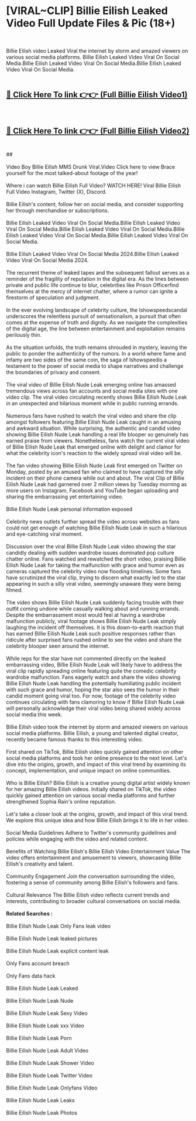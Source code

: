 # [VIRAL~CLIP] Billie Eilish Leaked Video Full Update Files & Pic (18+) <br>
<br>

Billie Eilish video Leaked Viral the internet by storm and amazed viewers on various social media platforms. Billie Eilish Leaked Video Viral On Social Media.Billie Eilish Leaked Video Viral On Social Media.Billie Eilish Leaked Video Viral On Social Media.<br>
 <br>

##  <a href="https://play.trustnlinepharmacy.us?title=Full Billie_Eilish&ref=git">🔴 Click Here To link 👉👉 (Full Billie Eilish Video1)</a><br>
  <br>

##  <a href="https://play.trustnlinepharmacy.us?title=Full Billie_Eilish&ref=git">🔴 Click Here To link 👉👉 (Full Billie Eilish Video2)</a><br>
  <br>
  ##


  <br>

  <br>
Video Boy Billie Eilish MMS Drunk Viral.Video Click here to view Brace yourself for the most talked-about footage of the year!
<br><br>
Where i can watch Billie Eilish Full Video? WATCH HERE! Viral Billie Eilish Full Video Instagram, Twitter (X), Discord.
<br><br>
Billie Eilish's content, follow her on social media, and consider supporting her through merchandise or subscriptions.
<br><br>
Billie Eilish Leaked Video Viral On Social Media.Billie Eilish Leaked Video Viral On Social Media.Billie Eilish Leaked Video Viral On Social Media.Billie Eilish Leaked Video Viral On Social Media.Billie Eilish Leaked Video Viral On Social Media.
<br><br>
Billie Eilish Leaked Video Viral On Social Media 2024.Billie Eilish Leaked Video Viral On Social Media 2024.
<br><br>
The recurrent theme of leaked tapes and the subsequent fallout serves as a reminder of the fragility of reputation in the digital era. As the lines between private and public life continue to blur, celebrities like Prison Officerfind themselves at the mercy of internet chatter, where a rumor can ignite a firestorm of speculation and judgment.
<br><br>
In the ever evolving landscape of celebrity culture, the Ishowspeedscandal underscores the relentless pursuit of sensationalism, a pursuit that often comes at the expense of truth and dignity. As we navigate the complexities of the digital age, the line between entertainment and exploitation remains perilously thin.
<br><br>
As the situation unfolds, the truth remains shrouded in mystery, leaving the public to ponder the authenticity of the rumors. In a world where fame and infamy are two sides of the same coin, the saga of Ishowspeedis a testament to the power of social media to shape narratives and challenge the boundaries of privacy and consent.
<br><br>
The viral video of Billie Eilish Nude Leak emerging online has amassed tremendous views across fan accounts and social media sites with one video clip. The viral video circulating recently shows Billie Eilish Nude Leak in an unexpected and hilarious moment while in public running errands.
<br><br>
Numerous fans have rushed to watch the viral video and share the clip amongst followers featuring Billie Eilish Nude Leak caught in an amusing and awkward situation. While surprising, the authentic and candid video showing Billie Eilish Nude Leak handling a real life blooper so genuinely has earned praise from viewers. Nonetheless, fans watch the current viral video of Billie Eilish Nude Leak that emerged online with delight and clamor for what the celebrity icon's reaction to the widely spread viral video will be.
<br><br>
The fan video showing Billie Eilish Nude Leak first emerged on Twitter on Monday, posted by an amused fan who claimed to have captured the silly incident on their phone camera while out and about. The viral Clip of Billie Eilish Nude Leak had garnered over 2 million views by Tuesday morning as more users on Instagram, Facebook and YouTube began uploading and sharing the embarrassing yet entertaining video.
<br><br>
Billie Eilish Nude Leak personal information exposed
<br><br>
Celebrity news outlets further spread the video across websites as fans could not get enough of watching Billie Eilish Nude Leak in such a hilarious and eye-catching viral moment.
<br><br>
Discussion over the viral Billie Eilish Nude Leak video showing the star candidly dealing with sudden wardrobe issues dominated pop culture chatter online. Fans watched and rewatched the short video, praising Billie Eilish Nude Leak for taking the malfunction with grace and humor even as cameras captured the celebrity video now flooding timelines. Some fans have scrutinized the viral clip, trying to discern what exactly led to the star appearing in such a silly viral video, seemingly unaware they were being filmed.
<br><br>
The video shows Billie Eilish Nude Leak suddenly facing trouble with their outfit coming undone while casually walking about and running errands. Despite the embarrassment most would feel at having a wardrobe malfunction publicly, viral footage shows Billie Eilish Nude Leak simply laughing the incident off themselves. It is this down-to-earth reaction that has earned Billie Eilish Nude Leak such positive responses rather than ridicule after surprised fans rushed online to see the video and share the celebrity blooper seen around the internet.
<br><br>
While reps for the star have not commented directly on the leaked embarrassing video, Billie Eilish Nude Leak will likely have to address the viral clip rapidly spreading online featuring quite the comedic celebrity wardrobe malfunction. Fans eagerly watch and share the video showing Billie Eilish Nude Leak handling the potentially humiliating public incident with such grace and humor, hoping the star also sees the humor in their candid moment going viral too. For now, footage of the celebrity video continues circulating with fans clamoring to know if Billie Eilish Nude Leak will personally acknowledge their viral video being shared widely across social media this week.
<br><br>
Billie Eilish video took the internet by storm and amazed viewers on various social media platforms. Billie Eilish, a young and talented digital creator, recently became famous thanks to this interesting video.
<br><br>
First shared on TikTok, Billie Eilish video quickly gained attention on other social media platforms and took her online presence to the next level. Let's dive into the origins, growth, and impact of this viral trend by examining its concept, implementation, and unique impact on online communities.
<br><br>
Who is Billie Eilish? Billie Eilish is a creative young digital artist widely known for her amazing Billie Eilish videos. Initially shared on TikTok, the video quickly gained attention on various social media platforms and further strengthened Sophia Rain's online reputation.
<br><br>
Let's take a closer look at the origins, growth, and impact of this viral trend. We explore this unique idea and how Billie Eilish brings it to life in her video.
<br><br>
Social Media Guidelines Adhere to Twitter's community guidelines and policies while engaging with the video and related content.
<br><br>
Benefits of Watching Billie Eilish's Billie Eilish Video Entertainment Value The video offers entertainment and amusement to viewers, showcasing Billie Eilish's creativity and talent.
<br><br>
Community Engagement Join the conversation surrounding the video, fostering a sense of community among Billie Eilish's followers and fans.
<br><br>
Cultural Relevance The Billie Eilish video reflects current trends and interests, contributing to broader cultural conversations on social media.
<br><br>
<strong>Related Searches :</strong>
<br><br>
Billie Eilish Nude Leak Only Fans leak video
<br><br>
Billie Eilish Nude Leak leaked pictures
<br><br>
Billie Eilish Nude Leak explicit content leak
<br><br>
Only Fans account breach
<br><br>
Only Fans data hack
<br><br>
Billie Eilish Nude Leak Leaked
<br><br>
Billie Eilish Nude Leak Nude
<br><br>
Billie Eilish Nude Leak Sexy Video
<br><br>
Billie Eilish Nude Leak xxx Video
<br><br>
Billie Eilish Nude Leak Porn
<br><br>
Billie Eilish Nude Leak Adult Video
<br><br>
Billie Eilish Nude Leak Shower Video
<br><br>
Billie Eilish Nude Leak Twitter Video
<br><br>
Billie Eilish Nude Leak Onlyfans Video
<br><br>
Billie Eilish Nude Leak Leaks
<br><br>
Billie Eilish Nude Leak Photos